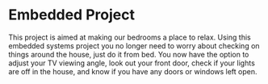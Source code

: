 # Embedded Project
 
This project is aimed at making our bedrooms a place to relax. Using this embedded systems project you no longer need to worry about checking on things around the house, just do it from bed. You now have the option to adjust your TV viewing angle, look out your front door, check if your lights are off in the house, and know if you have any doors or windows left open. 
